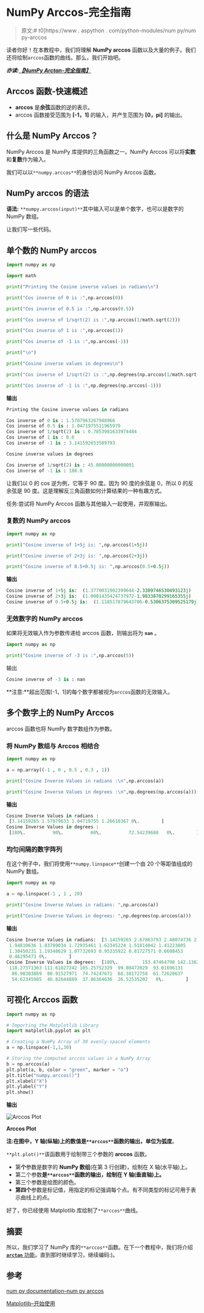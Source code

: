 # NumPy Arccos-完全指南

> 原文:# t0]https://www . aspython . com/python-modules/num py/num py-arccos

读者你好！在本教程中，我们将理解 **NumPy arccos** 函数以及大量的例子。我们还将绘制`arccos`函数的曲线。那么，我们开始吧。

***亦读:[【NumPy Arctan-完全指南】](https://www.askpython.com/python-modules/numpy/numpy-arctan)***

## Arccos 函数-快速概述

*   **arccos** 是**余弦**函数的逆的表示。
*   arccos 函数接受范围为 **[-1，1]** 的输入，并产生范围为 **[0，pi]** 的输出。

## 什么是 NumPy Arccos？

NumPy Arccos 是 NumPy 库提供的三角函数之一。NumPy Arccos 可以将**实数**和**复数**作为输入。

我们可以以`**numpy.arccos**`的身份访问 NumPy Arccos 函数。

## NumPy arccos 的语法

**语法:** `**numpy.arccos(input)**`其中输入可以是单个数字，也可以是数字的 NumPy 数组。

让我们写一些代码。

## 单个数的 NumPy arccos

```py
import numpy as np

import math

print("Printing the Cosine inverse values in radians\n")

print("Cos inverse of 0 is :",np.arccos(0))

print("Cos inverse of 0.5 is :",np.arccos(0.5))

print("Cos inverse of 1/sqrt(2) is :",np.arccos(1/math.sqrt(2)))

print("Cos inverse of 1 is :",np.arccos(1))

print("Cos inverse of -1 is :",np.arccos(-1))

print("\n")

print("Cosine inverse values in degrees\n")

print("Cos inverse of 1/sqrt(2) is :",np.degrees(np.arccos(1/math.sqrt(2))))

print("Cos inverse of -1 is :",np.degrees(np.arccos(-1)))

```

**输出**

```py
Printing the Cosine inverse values in radians

Cos inverse of 0 is : 1.5707963267948966
Cos inverse of 0.5 is : 1.0471975511965979
Cos inverse of 1/sqrt(2) is : 0.7853981633974484
Cos inverse of 1 is : 0.0
Cos inverse of -1 is : 3.141592653589793

Cosine inverse values in degrees

Cos inverse of 1/sqrt(2) is : 45.00000000000001
Cos inverse of -1 is : 180.0

```

让我们以 0 的 cos 逆为例，它等于 90 度。因为 90 度的余弦是 0，所以 0 的反余弦是 90 度。这是理解反三角函数如何计算结果的一种有趣方式。

任务:尝试将 NumPy Arccos 函数与其他输入一起使用，并观察输出。

### 复数的 NumPy arccos

```py
import numpy as np

print("Cosine inverse of 1+5j is: ",np.arccos(1+5j))

print("Cosine inverse of 2+3j is: ",np.arccos(2+3j))

print("Cosine inverse of 0.5+0.5j is: ",np.arccos(0.5+0.5j))

```

**输出**

```py
Cosine inverse of 1+5j is:  (1.3770031902399644-2.3309746530493123j)
Cosine inverse of 2+3j is:  (1.0001435424737972-1.9833870299165355j)
Cosine inverse of 0.5+0.5j is:  (1.118517879643706-0.5306375309525179j)

```

### 无效数字的 NumPy arccos

如果将无效输入作为参数传递给 arccos 函数，则输出将为 **`nan`** 。

```py
import numpy as np

print("Cosine inverse of -3 is :",np.arccos(5))

```

输出

```py
Cosine inverse of -3 is : nan

```

**注意:**超出范围[-1，1]的每个数字都被视为`arccos`函数的无效输入。

## 多个数字上的 NumPy Arccos

arccos 函数也将 NumPy 数字数组作为参数。

### 将 NumPy 数组与 Arccos 相结合

```py
import numpy as np

a = np.array((-1 , 0 , 0.5 , 0.3 , 1))

print("Cosine Inverse Values in radians :\n",np.arccos(a))

print("Cosine Inverse Values in degrees :\n",np.degrees(np.arccos(a)))

```

**输出**

```py
Cosine Inverse Values in radians :
 [3.14159265 1.57079633 1.04719755 1.26610367 0\.        ]
Cosine Inverse Values in degrees :
 [180\.          90\.          60\.          72.54239688   0\.        ]

```

### 均匀间隔的数字阵列

在这个例子中，我们将使用`**numpy.linspace**`创建一个由 20 个等距值组成的 NumPy 数组。

```py
import numpy as np

a = np.linspace(-1 , 1 , 20)

print("Cosine Inverse Values in radians: ",np.arccos(a))

print("Cosine Inverse Values in degrees: ",np.degrees(np.arccos(a)))

```

**输出**

```py
Cosine Inverse Values in radians:  [3.14159265 2.67863793 2.48074736 2.32431694 2.18823343 2.06426572
 1.94810636 1.83709034 1.72935461 1.62345224 1.51814042 1.41223805
 1.30450231 1.19348629 1.07732693 0.95335922 0.81727571 0.6608453
 0.46295473 0\.        ]
Cosine Inverse Values in degrees:  [180\.         153.47464798 142.13635364 133.17355111 125.37654015
 118.27371363 111.61827242 105.25752329  99.08472029  93.01696131
  86.98303869  80.91527971  74.74247671  68.38172758  61.72628637
  54.62345985  46.82644889  37.86364636  26.52535202   0\.        ]

```

## 可视化 Arccos 函数

```py
import numpy as np

# Importing the Matplotlib Library
import matplotlib.pyplot as plt

# Creating a NumPy Array of 30 evenly-spaced elements
a = np.linspace(-1,1,30)

# Storing the computed arccos values in a NumPy Array
b = np.arccos(a)
plt.plot(a, b, color = "green", marker = "o")
plt.title("numpy.arccos()")
plt.xlabel("X")
plt.ylabel("Y")
plt.show()

```

**输出**

![Arccos Plot](img/6c7320bab984c5a9bef3fa66d3d0bb13.png)

**Arccos Plot**

**注:**在图中，Y 轴(纵轴)上的数值是`**arccos**`函数的输出，单位为**弧度**。

`**plt.plot()**`该函数用于绘制带三个参数的 **arccos** 函数。

*   第**个**参数是数字的 **NumPy 数组**(在第 3 行创建)，绘制在 X 轴(水平轴)上。
*   第二个参数**是`**arccos**`函数的输出，绘制在 Y 轴(垂直轴)上。**
*   第三个参数是绘图的颜色。
*   **第四个**参数是标记值，用指定的标记强调每个点。有不同类型的标记可用于表示曲线上的点。

好了，你已经使用 Matplotlib 库绘制了`**arccos**`曲线。

## 摘要

所以，我们学习了 NumPy 库的`**arccos**`函数。在下一个教程中，我们将介绍 [**`arctan`** 功能](https://www.askpython.com/python-modules/numpy/numpy-arctan)。直到那时继续学习，继续编码:)。

## 参考

[num py documentation–num py arccos](https://numpy.org/doc/stable/reference/generated/numpy.arccos.html)

[Matplotlib–开始使用](https://matplotlib.org/stable/users/getting_started/)
